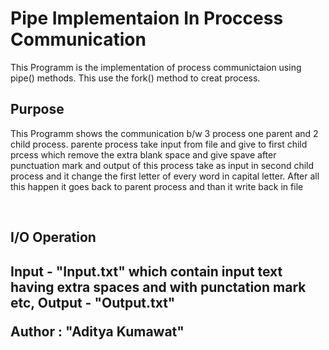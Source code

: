 <h1>Pipe Implementaion In Proccess Communication</h1>
<p>This Programm is the implementation of process communictaion using pipe() methods. This use the fork() method to creat process.</p>
<p></p>

<h2>Purpose</h2>
<p>This Programm shows the communication b/w 3 process one parent and 2 child process. parente process take input from file and give to first child prcess which remove the extra blank space and give spave after punctuation mark and output of this process take as input in second child process and it change the first letter of every word in capital letter. After all this happen it goes back to parent process and than it write back in file </p>
<br>

<h2>I/O Operation<h2>

<list>Input - <strong>"Input.txt"</strong> which contain input text having extra spaces and with punctation mark etc,</list>
<list>Output - <strong>"Output.txt"</strong></list>

Author : "Aditya Kumawat"
